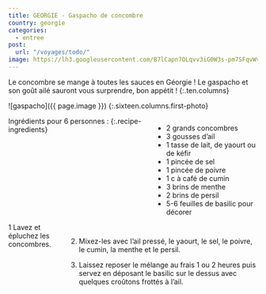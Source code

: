 ```yaml
---
title: GEORGIE - Gaspacho de concombre
country: georgie
categories:
  - entree
post:
  url: "/voyages/todo/"
image: https://lh3.googleusercontent.com/B7lCapn7OLqvv3iG0W3s-pm7SFqvWvtNoBMRzaWcpiOIBTjvcOBwuz2H6soJsF3M-CRsLA4GalzWChIDfQpIVfgYJnfGE2SGeiWdSNRTOAFg2nVEasK2JBN_B4ChiR70JrzGf1dt8NsRDuXLBvmuTmvY3akmyrEcOHPeaLVfzto11tlibNcV7qMlb2woPaTbqAoq7Z94atr2SA7nIkvl5lnTH0aq91P8WgcuO9cWnCkgiGZuoa1r599YrLHVJPZzvZLzQ2kdOfti0XoK0RWfhYd6egiGWHnjeLR8QPH6-uAHuzlet9NDzr3gmpA8Br9ZWWhHfxzfhdgfiaeaxNS6SzTMBw18S9mCRwisouJqtN7FlmKBHwaoFCB5BEQZd0P9OZQRe7ax2joJObP2d-qR59Fkipv9joPxlQmazxzpvpKm1TG-Hsqft7S_UEPP9F9H3iS6ruLr6iLm0rcOZiacTQMHS2pm-yq6TG7bSR3OmMrJd3QGKJZjc9WWu3X4EsKuhsBOgmhXJEv3oN5cHSqcRxPmkEVv713gkI30TJkmVCBB4mIiXEJBo9ag0rx6FaECcrTUzW6u8wJSVSKcNi-21ErgOHNa9eGRL2d5536t-0qK_fm7YJRUKnw1KCTwRCjSkEDSWuvYd-IHaq7UtNTVUjx5A7WCto1W9saM2z1aR3tt3Ne6HkgiqPuT1iMqVgosAKkIVOhjJxydHl7G2m5aP_WN68oGoYJQq8iF7DCrdbTcYQNC=w900
---
```


Le concombre se mange à toutes les sauces en Géorgie ! Le gaspacho et son goût ailé sauront vous surprendre, bon appétit !
{:.ten.columns}

<!--fin extrait-->

![gaspacho]({{ page.image }})
{:.sixteen.columns.first-photo}

<div class="four columns" markdown="1">
Ingrédients pour 6 personnes :
{:.recipe-ingredients}

- 2 grands concombres
- 3 gousses d’ail
- 1 tasse de lait, de yaourt ou de kéfir
- 1 pincée de sel
- 1 pincée de poivre
- 1 c à café de cumin
- 3 brins de menthe
- 2 brins de persil
- 5-6 feuilles de basilic pour décorer
</div>

<div class="ten columns" markdown="1">
1 Lavez et épluchez les concombres.

2. Mixez-les avec l’ail pressé, le yaourt, le sel, le poivre, le cumin, la menthe et le persil.

3. Laissez reposer le mélange au frais 1 ou 2 heures puis servez en déposant le basilic sur le dessus avec quelques croûtons frottés à l’ail.
</div>
